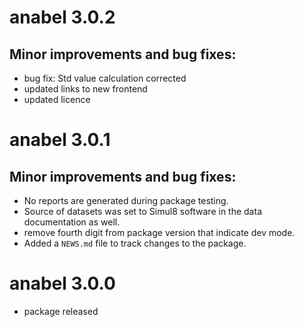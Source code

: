 # anabel 3.0.2

## Minor improvements and bug fixes:

* bug fix: Std value calculation corrected
* updated links to new frontend
* updated licence

# anabel 3.0.1

## Minor improvements and bug fixes:

* No reports are generated during package testing.
* Source of datasets was set to Simul8 software in the data documentation as well.
* remove fourth digit from package version that indicate dev mode.
* Added a `NEWS.md` file to track changes to the package.

# anabel 3.0.0

* package released
